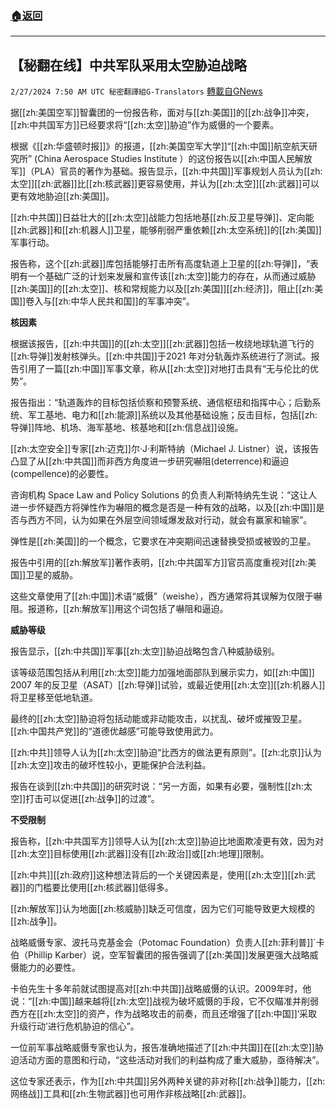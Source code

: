 ###  [:house:返回](README.md)
---


## 【秘翻在线】中共军队采用太空胁迫战略
`2/27/2024 7:50 AM UTC 秘密翻譯組G-Translators` [轉載自GNews](https://gnews.org/articles/2344693)

据[[zh:美国空军]]智囊团的一份报告称，面对与[[zh:美国]]的[[zh:战争]]冲突，[[zh:中共国军方]]已经要求将“[[zh:太空]]胁迫”作为威慑的一个要素。

根据《[[zh:华盛顿时报]]》的报道，[[zh:美国空军大学]]“[[zh:中国]]航空航天研究所” (China Aerospace Studies Institute ）的这份报告以[[zh:中国人民解放军]]（PLA）官员的著作为基础。报告显示，[[zh:中共国]]军事规划人员认为[[zh:太空]][[zh:武器]]比[[zh:核武器]]更容易使用，并认为[[zh:太空]][[zh:武器]]可以更有效地胁迫[[zh:美国]]。

[[zh:中共国]]日益壮大的[[zh:太空]]战能力包括地基[[zh:反卫星导弹]]、定向能[[zh:武器]]和[[zh:机器人]]卫星，能够削弱严重依赖[[zh:太空系统]]的[[zh:美国]]军事行动。

报告称，这个[[zh:武器]]库包括能够打击所有高度轨道上卫星的[[zh:导弹]]，“表明有一个基础广泛的计划来发展和宣传该[[zh:太空]]能力的存在，从而通过威胁[[zh:美国]]的[[zh:太空]]、核和常规能力以及[[zh:美国]][[zh:经济]]，阻止[[zh:美国]]卷入与[[zh:中华人民共和国]]的军事冲突”。

**核因素**

根据该报告，[[zh:中共国]]的[[zh:太空]][[zh:武器]]包括一枚绕地球轨道飞行的[[zh:导弹]]发射核弹头。[[zh:中共国]]于2021 年对分轨轰炸系统进行了测试。报告引用了一篇[[zh:中国]]军事文章，称从[[zh:太空]]对地打击具有“无与伦比的优势”。

报告指出：“轨道轰炸的目标包括侦察和预警系统、通信枢纽和指挥中心；后勤系统、军工基地、电力和[[zh:能源]]系统以及其他基础设施；反击目标，包括[[zh:导弹]]阵地、机场、海军基地、核基地和[[zh:信息战]]设施。

[[zh:太空安全]]专家[[zh:迈克]]尔·J·利斯特纳（Michael J. Listner）说，该报告凸显了从[[zh:中共国]]而非西方角度进一步研究嚇阻(deterrence)和逼迫(compellence)的必要性。

咨询机构 Space Law and Policy Solutions 的负责人利斯特纳先生说：“这让人进一步怀疑西方将弹性作为嚇阻的概念是否是一种有效的战略，以及[[zh:中国]]是否与西方不同，认为如果在外层空间领域爆发敌对行动，就会有赢家和输家”。

弹性是[[zh:美国]]的一个概念，它要求在冲突期间迅速替换受损或被毁的卫星。

报告中引用的[[zh:解放军]]著作表明，[[zh:中共国军方]]官员高度重视对[[zh:美国]]卫星的威胁。

这些文章使用了[[zh:中国]]术语“威慑”（weishe），西方通常将其误解为仅限于嚇阻。报道称，[[zh:解放军]]用这个词包括了嚇阻和逼迫。

**威胁等级**

报告显示，[[zh:中共国]]军事[[zh:太空]]胁迫战略包含八种威胁级别。

该等级范围包括从利用[[zh:太空]]能力加强地面部队到展示实力，如[[zh:中国]] 2007 年的反卫星（ASAT）[[zh:导弹]]试验，或最近使用[[zh:太空]][[zh:机器人]]将卫星移至低地轨道。

最终的[[zh:太空]]胁迫将包括动能或非动能攻击，以扰乱、破坏或摧毁卫星。[[zh:中国共产党]]的“道德优越感”可能导致使用武力。

[[zh:中共]]领导人认为[[zh:太空]]胁迫“比西方的做法更有原则”。[[zh:北京]]认为[[zh:太空]]攻击的破坏性较小，更能保护合法利益。

报告在谈到[[zh:中共国]]的研究时说：“另一方面，如果有必要，强制性[[zh:太空]]打击可以促进[[zh:战争]]的过渡”。

**不受限制**

报告称，[[zh:中共国军方]]领导人认为[[zh:太空]]胁迫比地面欺凌更有效，因为对[[zh:太空]]目标使用[[zh:武器]]没有[[zh:政治]]或[[zh:地理]]限制。

[[zh:中共]][[zh:政府]]这种想法背后的一个关键因素是，使用[[zh:太空]][[zh:武器]]的门槛要比使用[[zh:核武器]]低得多。

[[zh:解放军]]认为地面[[zh:核威胁]]缺乏可信度，因为它们可能导致更大规模的[[zh:战争]]。

战略威慑专家、波托马克基金会（Potomac Foundation）负责人[[zh:菲利普]]\`卡伯（Phillip Karber）说，空军智囊团的报告强调了[[zh:美国]]发展更强大战略威慑能力的必要性。

卡伯先生十多年前就试图提高对[[zh:中共国]]战略威慑的认识。2009年时，他说：“[[zh:中国]]越来越将[[zh:太空]]战视为破坏威慑的手段，它不仅瞄准并削弱西方在[[zh:太空]]的资产，作为战略攻击的前奏，而且还增强了[[zh:中国]]‘采取升级行动’进行危机胁迫的信心”。

一位前军事战略威慑专家也认为，报告准确地描述了[[zh:中共国]]在[[zh:太空]]胁迫活动方面的意图和行动，“这些活动对我们的利益构成了重大威胁，亟待解决”。

这位专家还表示，作为[[zh:中共国]]另外两种关键的非对称[[zh:战争]]能力，[[zh:网络战]]工具和[[zh:生物武器]]也可用作非核战略[[zh:武器]]。
